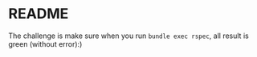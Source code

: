 # README

The challenge is make sure when you run `bundle exec rspec`, all result is green (without error):) 